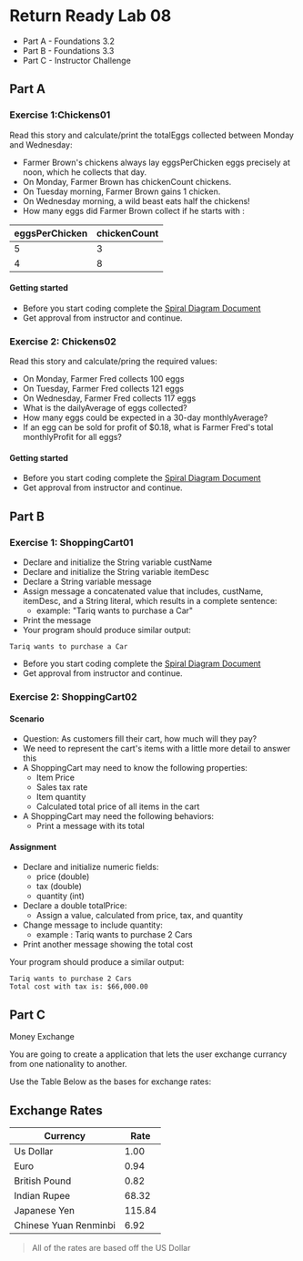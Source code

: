 # Return Ready Lab 08

* Part A - Foundations 3.2
* Part B - Foundations 3.3
* Part C - Instructor Challenge

## Part A

### Exercise 1:Chickens01

Read this story and calculate/print the totalEggs collected between Monday and Wednesday:

* Farmer Brown's chickens always lay eggsPerChicken eggs precisely at noon, which he collects that day.
* On Monday, Farmer Brown has chickenCount chickens.
* On Tuesday morning, Farmer Brown gains 1 chicken.
* On Wednesday morning, a wild beast eats half the chickens!
* How many eggs did Farmer Brown collect if he starts with :

| eggsPerChicken | chickenCount |
| -------------- | ------------ |
| 5 | 3 |
| 4 | 8 | 

#### Getting started

* Before you start coding complete the [Spiral Diagram Document](./src/main/java/com/codedifferently/labs/lab08/part_a/exercise01/documents/Exercise01SPD.docx)
* Get approval from instructor and continue.


### Exercise 2: Chickens02

Read this story and calculate/pring the required values:

* On Monday, Farmer Fred collects 100 eggs
* On Tuesday, Farmer Fred collects 121 eggs
* On Wednesday, Farmer Fred collects 117 eggs
* What is the dailyAverage of eggs collected?
* How many eggs could be expected in a 30-day monthlyAverage?
* If an egg can be sold for profit of $0.18, what is Farmer Fred's total monthlyProfit for all eggs?

#### Getting started

* Before you start coding complete the [Spiral Diagram Document](./src/main/java/com/codedifferently/labs/lab08/part_a/exercise02/documents/Exercise02SPD.docx)
* Get approval from instructor and continue.


## Part B

### Exercise 1: ShoppingCart01

* Declare and initialize the String variable custName
* Declare and initialize the String variable itemDesc
* Declare a String variable message
* Assign message a concatenated value that includes, custName, itemDesc, and a String literal, which results in a complete sentence:
	* example: "Tariq wants to purchase a Car"
* Print the message
* Your program should produce similar output:

```
Tariq wants to purchase a Car
``` 

* Before you start coding complete the [Spiral Diagram Document](./src/main/java/com/codedifferently/labs/lab08/part_b/exercise01/documents/ExerciseB01SPD.docx)
* Get approval from instructor and continue.

### Exercise 2: ShoppingCart02

#### Scenario

* Question: As customers fill their cart, how much will they pay?
* We need to represent the cart's items with a little more detail to answer this
* A ShoppingCart may need to know the following properties:
  * Item Price
  * Sales tax rate
  * Item quantity
  * Calculated total price of all items in the cart
* A ShoppingCart may need the following behaviors:
  * Print a message with its total

#### Assignment

* Declare and initialize numeric fields:
  * price (double)
  * tax (double)
  * quantity (int)
* Declare a double totalPrice:
  * Assign a value, calculated from price, tax, and quantity
* Change message to include quantity:
  * example : Tariq wants to purchase 2 Cars
* Print another message showing the total cost

Your program should produce a similar output:

```
Tariq wants to purchase 2 Cars
Total cost with tax is: $66,000.00
```

## Part C

Money Exchange

You are going to create a application that lets the user exchange currancy from one nationality to another.

Use the Table Below as the bases for exchange rates:

## Exchange Rates

| Currency | Rate |
|----------|------|
| Us Dollar| 1.00 |
| Euro                  | 0.94 |
| British Pound         | 0.82  |
| Indian Rupee          | 68.32 |
| Japanese Yen          | 115.84 |
| Chinese Yuan Renminbi | 6.92   |

> All of the rates are based off the US Dollar


